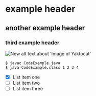# example header

## another example header

### third example header

![New alt text about 'Image of Yaktocat'](https://octodex.github.com/images/yaktocat.png)

```
$ javac CodeExample.java
$ java CodeExample.class 1 2 3 4
```

- [x] List item one
- [ ] List item two
- [ ] List item three
